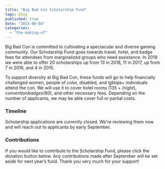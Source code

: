 ```yaml
---
title: "Big Bad Con Scholarship Fund"
tags: blog
published: true
date: "2015-08-04"
categories: 
  - "the-making-of"
---
```


Big Bad Con is committed to cultivating a spectacular and diverse gaming community. Our Scholarship Fund goes towards travel, hotel, and badge fees for attendees from marginalized groups who need assistance. In 2019 we were able to offer 20 scholarships up from 13 in 2018, 11 in 2017, up from 7 in 2016, and 4 in 2015.

To support diversity at Big Bad Con, these funds will go to help financially challenged women, people of color, disabled, and lgbtqia+ individuals attend the con. We will use it to cover hotel rooms ($135+/night), convention badges ($60), and other necessary fees. Depending on the number of applicants, we may be able cover full or partial costs.

### Timeline

Scholarship applications are currently closed. We're reviewing them now and will reach out to applicants by early September.

### Contributions

If you would like to contribute to the Scholarship Fund, please click the donation button below. Any contributions made after September will be set aside for next year’s fund. Thank you very much for your support!

